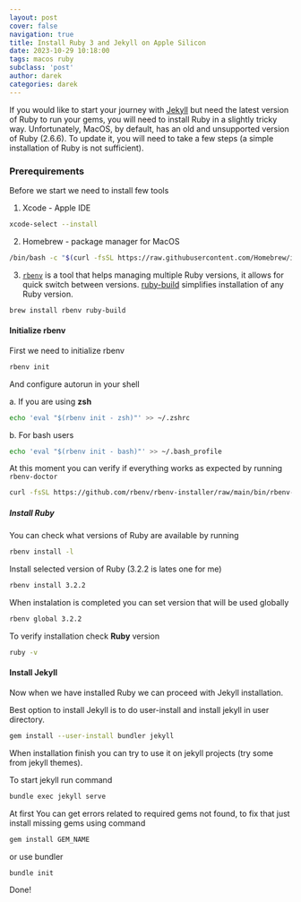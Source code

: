 ```yaml
---
layout: post
cover: false
navigation: true
title: Install Ruby 3 and Jekyll on Apple Silicon
date: 2023-10-29 10:18:00
tags: macos ruby
subclass: 'post'
author: darek
categories: darek
---
```


If you would like to start your journey with [Jekyll](https://jekyllrb.com/) but need the latest version of Ruby to run your gems, you will need to install Ruby in a slightly tricky way. 
Unfortunately, MacOS, by default, has an old and unsupported version of Ruby (2.6.6). To update it, you will need to take a few steps (a simple installation of Ruby is not sufficient).

### Prerequirements

Before we start we need to install few tools

1. Xcode - Apple IDE
```bash
xcode-select --install
```
2. Homebrew - package manager for MacOS
```bash
/bin/bash -c "$(curl -fsSL https://raw.githubusercontent.com/Homebrew/install/HEAD/install.sh)"
```
3. [```rbenv```](https://github.com/rbenv/rbenv) is a tool that helps managing multiple Ruby versions, it allows for quick switch between versions. [ruby-build](https://github.com/rbenv/ruby-build) simplifies installation of any Ruby version.
```bash
brew install rbenv ruby-build
```

#### Initialize rbenv

First we need to initialize rbenv

```bash
rbenv init
```

And configure autorun in your shell

a. If you are using **zsh**

```bash
echo 'eval "$(rbenv init - zsh)"' >> ~/.zshrc
```

b. For bash users

```bash
echo 'eval "$(rbenv init - bash)"' >> ~/.bash_profile
```

At this moment you can verify if everything works as expected by running ```rbenv-doctor```

```bash
curl -fsSL https://github.com/rbenv/rbenv-installer/raw/main/bin/rbenv-doctor | bash
```



##### Install Ruby

You can check what versions of Ruby are available by running

```bash
rbenv install -l
```

Install selected version of Ruby (3.2.2 is lates one for me)

```bash
rbenv install 3.2.2
```

When instalation is completed you can set version that will be used globally

```bash
rbenv global 3.2.2
```

To verify installation check **Ruby** version

```bash
ruby -v
```



#### Install Jekyll

Now when we have installed Ruby we can proceed with Jekyll installation.

Best option to install Jekyll is to do user-install and install jekyll in user directory.

```bash
gem install --user-install bundler jekyll
```

When installation finish you can try to use it on jekyll projects (try some from jekyll themes).

To start jekyll run command 

```bash
bundle exec jekyll serve
```

At first You can get errors related to required gems not found, to fix that just install missing gems using command

```bash
gem install GEM_NAME
```

or use bundler

```bash
bundle init
```

Done!